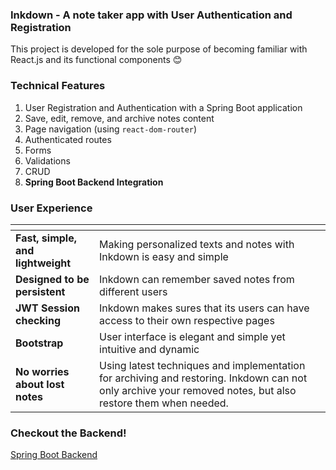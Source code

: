 ### Inkdown - A note taker app with User Authentication and Registration

This project is developed for the sole purpose of becoming familiar with React.js and its functional components 😊

### Technical Features

1. User Registration and Authentication with a Spring Boot application
2. Save, edit, remove, and archive notes content
3. Page navigation (using `react-dom-router`)
4. Authenticated routes
5. Forms
6. Validations
7. CRUD
8. **Spring Boot Backend Integration**

### User Experience
<table>
    <thead>
        <tr>
            <th></th>
            <th></th>
        </tr>
    </thead>
    <tbody>
        <tr>
            <td><b>Fast, simple, and lightweight</b></td>
            <td>Making personalized texts and notes with Inkdown is easy and simple</td>
        </tr>
        <tr>
            <td><b>Designed to be persistent</b></td>
            <td>Inkdown can remember saved notes from different users</td>
        </tr>
        <tr>
            <td><b>JWT Session checking</b></td>
            <td>Inkdown makes sures that its users can have access to their own respective pages</td>
        </tr>
        <tr>
            <td><b>Bootstrap</b></td>
            <td>User interface is elegant and simple yet intuitive and dynamic</td>
        </tr>
        <tr>
            <td><b>No worries about lost notes</b></td>
            <td>Using latest techniques and implementation for archiving and restoring. Inkdown can not only archive your removed notes, but also restore them when needed.</td>
        </tr>
    </tbody>
</table>

### Checkout the Backend!

<a href="https://github.com/Ciezo/springboot-springsecurity6-jwt">Spring Boot Backend</a>